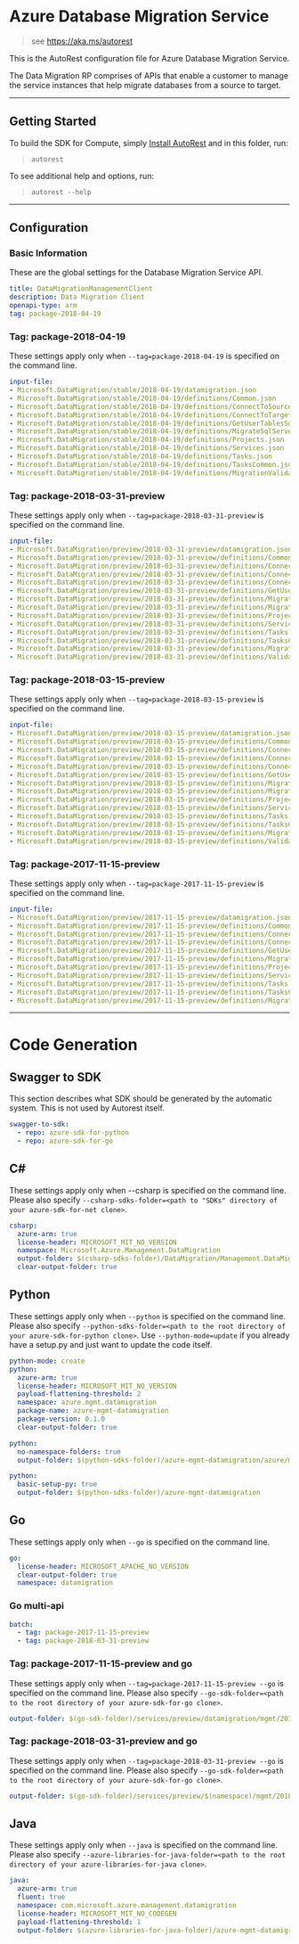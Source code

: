 # Azure Database Migration Service
    
> see https://aka.ms/autorest

This is the AutoRest configuration file for Azure Database Migration Service.

The Data Migration RP comprises of APIs that enable a customer to manage the service instances that help migrate databases from a source to target.

---

## Getting Started 
To build the SDK for Compute, simply [Install AutoRest](https://aka.ms/autorest/install) and in this folder, run:

> `autorest`

To see additional help and options, run:

> `autorest --help`

---

## Configuration

### Basic Information 
These are the global settings for the Database Migration Service API.

``` yaml
title: DataMigrationManagementClient
description: Data Migration Client
openapi-type: arm
tag: package-2018-04-19
```

### Tag: package-2018-04-19

These settings apply only when `--tag=package-2018-04-19` is specified on the command line.

``` yaml $(tag) == 'package-2018-04-19'
input-file:
- Microsoft.DataMigration/stable/2018-04-19/datamigration.json
- Microsoft.DataMigration/stable/2018-04-19/definitions/Common.json
- Microsoft.DataMigration/stable/2018-04-19/definitions/ConnectToSourceSqlServerTask.json
- Microsoft.DataMigration/stable/2018-04-19/definitions/ConnectToTargetSqlDbTask.json
- Microsoft.DataMigration/stable/2018-04-19/definitions/GetUserTablesSqlTask.json
- Microsoft.DataMigration/stable/2018-04-19/definitions/MigrateSqlServerSqlDbTask.json
- Microsoft.DataMigration/stable/2018-04-19/definitions/Projects.json
- Microsoft.DataMigration/stable/2018-04-19/definitions/Services.json
- Microsoft.DataMigration/stable/2018-04-19/definitions/Tasks.json
- Microsoft.DataMigration/stable/2018-04-19/definitions/TasksCommon.json
- Microsoft.DataMigration/stable/2018-04-19/definitions/MigrationValidation.json
```

### Tag: package-2018-03-31-preview

These settings apply only when `--tag=package-2018-03-31-preview` is specified on the command line.

``` yaml $(tag) == 'package-2018-03-31-preview'
input-file:
- Microsoft.DataMigration/preview/2018-03-31-preview/datamigration.json
- Microsoft.DataMigration/preview/2018-03-31-preview/definitions/Common.json
- Microsoft.DataMigration/preview/2018-03-31-preview/definitions/ConnectToSourceSqlServerTask.json
- Microsoft.DataMigration/preview/2018-03-31-preview/definitions/ConnectToTargetSqlDbTask.json
- Microsoft.DataMigration/preview/2018-03-31-preview/definitions/ConnectToTargetSqlMITask.json
- Microsoft.DataMigration/preview/2018-03-31-preview/definitions/GetUserTablesSqlTask.json
- Microsoft.DataMigration/preview/2018-03-31-preview/definitions/MigrateSqlServerSqlDbTask.json
- Microsoft.DataMigration/preview/2018-03-31-preview/definitions/MigrateSqlServerSqlMITask.json
- Microsoft.DataMigration/preview/2018-03-31-preview/definitions/Projects.json
- Microsoft.DataMigration/preview/2018-03-31-preview/definitions/Services.json
- Microsoft.DataMigration/preview/2018-03-31-preview/definitions/Tasks.json
- Microsoft.DataMigration/preview/2018-03-31-preview/definitions/TasksCommon.json
- Microsoft.DataMigration/preview/2018-03-31-preview/definitions/MigrationValidation.json
- Microsoft.DataMigration/preview/2018-03-31-preview/definitions/ValidateMigrationInputSqlServerSqlMITask.json
```

### Tag: package-2018-03-15-preview

These settings apply only when `--tag=package-2018-03-15-preview` is specified on the command line.

``` yaml $(tag) == 'package-2018-03-15-preview'
input-file:
- Microsoft.DataMigration/preview/2018-03-15-preview/datamigration.json
- Microsoft.DataMigration/preview/2018-03-15-preview/definitions/Common.json
- Microsoft.DataMigration/preview/2018-03-15-preview/definitions/ConnectToSourceSqlServerTask.json
- Microsoft.DataMigration/preview/2018-03-15-preview/definitions/ConnectToTargetSqlDbTask.json
- Microsoft.DataMigration/preview/2018-03-15-preview/definitions/ConnectToTargetSqlMITask.json
- Microsoft.DataMigration/preview/2018-03-15-preview/definitions/GetUserTablesSqlTask.json
- Microsoft.DataMigration/preview/2018-03-15-preview/definitions/MigrateSqlServerSqlDbTask.json
- Microsoft.DataMigration/preview/2018-03-15-preview/definitions/MigrateSqlServerSqlMITask.json
- Microsoft.DataMigration/preview/2018-03-15-preview/definitions/Projects.json
- Microsoft.DataMigration/preview/2018-03-15-preview/definitions/Services.json
- Microsoft.DataMigration/preview/2018-03-15-preview/definitions/Tasks.json
- Microsoft.DataMigration/preview/2018-03-15-preview/definitions/TasksCommon.json
- Microsoft.DataMigration/preview/2018-03-15-preview/definitions/MigrationValidation.json
- Microsoft.DataMigration/preview/2018-03-15-preview/definitions/ValidateMigrationInputSqlServerSqlMITask.json
```

### Tag: package-2017-11-15-preview

These settings apply only when `--tag=package-2017-11-15-preview` is specified on the command line.

``` yaml $(tag) == 'package-2017-11-15-preview'
input-file:
- Microsoft.DataMigration/preview/2017-11-15-preview/datamigration.json
- Microsoft.DataMigration/preview/2017-11-15-preview/definitions/Common.json
- Microsoft.DataMigration/preview/2017-11-15-preview/definitions/ConnectToSourceSqlServerTask.json
- Microsoft.DataMigration/preview/2017-11-15-preview/definitions/ConnectToTargetSqlDbTask.json
- Microsoft.DataMigration/preview/2017-11-15-preview/definitions/GetUserTablesSqlTask.json
- Microsoft.DataMigration/preview/2017-11-15-preview/definitions/MigrateSqlServerSqlDbTask.json
- Microsoft.DataMigration/preview/2017-11-15-preview/definitions/Projects.json
- Microsoft.DataMigration/preview/2017-11-15-preview/definitions/Services.json
- Microsoft.DataMigration/preview/2017-11-15-preview/definitions/Tasks.json
- Microsoft.DataMigration/preview/2017-11-15-preview/definitions/TasksCommon.json
- Microsoft.DataMigration/preview/2017-11-15-preview/definitions/MigrationValidation.json
```

---

# Code Generation


## Swagger to SDK

This section describes what SDK should be generated by the automatic system.
This is not used by Autorest itself.

``` yaml $(swagger-to-sdk)
swagger-to-sdk:
  - repo: azure-sdk-for-python
  - repo: azure-sdk-for-go
```

## C#

These settings apply only when --csharp is specified on the command line.
Please also specify `--csharp-sdks-folder=<path to "SDKs" directory of your azure-sdk-for-net clone>`.

``` yaml $(csharp)
csharp:
  azure-arm: true
  license-header: MICROSOFT_MIT_NO_VERSION
  namespace: Microsoft.Azure.Management.DataMigration
  output-folder: $(csharp-sdks-folder)/DataMigration/Management.DataMigration/Generated
  clear-output-folder: true
```

## Python

These settings apply only when `--python` is specified on the command line.
Please also specify `--python-sdks-folder=<path to the root directory of your azure-sdk-for-python clone>`.
Use `--python-mode=update` if you already have a setup.py and just want to update the code itself.

``` yaml $(python)
python-mode: create
python:
  azure-arm: true
  license-header: MICROSOFT_MIT_NO_VERSION
  payload-flattening-threshold: 2
  namespace: azure.mgmt.datamigration
  package-name: azure-mgmt-datamigration
  package-version: 0.1.0
  clear-output-folder: true
```
``` yaml $(python) && $(python-mode) == 'update'
python:
  no-namespace-folders: true
  output-folder: $(python-sdks-folder)/azure-mgmt-datamigration/azure/mgmt/datamigration
```
``` yaml $(python) && $(python-mode) == 'create'
python:
  basic-setup-py: true
  output-folder: $(python-sdks-folder)/azure-mgmt-datamigration
```

## Go

These settings apply only when `--go` is specified on the command line.

``` yaml $(go)
go:
  license-header: MICROSOFT_APACHE_NO_VERSION
  clear-output-folder: true
  namespace: datamigration
```

### Go multi-api

``` yaml $(go) && $(multiapi)
batch:
  - tag: package-2017-11-15-preview
  - tag: package-2018-03-31-preview
```


### Tag: package-2017-11-15-preview and go

These settings apply only when `--tag=package-2017-11-15-preview --go` is specified on the command line.
Please also specify `--go-sdk-folder=<path to the root directory of your azure-sdk-for-go clone>`.

``` yaml $(tag)=='package-2017-11-15-preview' && $(go)
output-folder: $(go-sdk-folder)/services/preview/datamigration/mgmt/2017-11-15-preview/datamigration
```

### Tag: package-2018-03-31-preview and go

These settings apply only when `--tag=package-2018-03-31-preview --go` is specified on the command line.
Please also specify `--go-sdk-folder=<path to the root directory of your azure-sdk-for-go clone>`.

``` yaml $(tag)=='package-2018-03-31-preview' && $(go)
output-folder: $(go-sdk-folder)/services/preview/$(namespace)/mgmt/2018-03-31-preview/$(namespace)
```

## Java

These settings apply only when `--java` is specified on the command line.
Please also specify `--azure-libraries-for-java-folder=<path to the root directory of your azure-libraries-for-java clone>`.

``` yaml $(java)
java:
  azure-arm: true
  fluent: true
  namespace: com.microsoft.azure.management.datamigration
  license-header: MICROSOFT_MIT_NO_CODEGEN
  payload-flattening-threshold: 1
  output-folder: $(azure-libraries-for-java-folder)/azure-mgmt-datamigration
```
